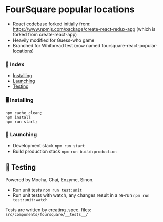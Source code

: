 # FourSquare popular locations
* React codebase forked initially from: https://www.npmjs.com/package/create-react-redux-app (which is forked from create-react-app)
* Heavily modified for Guess-who game
* Branched for Whitbread test (now named foursquare-react-popular-locations)

### 📕 Index
* [Installing](#installing)
* [Launching](#launching)
* [Testing](#testing)

 ### 🖥 <a name="installing">  Installing</a>
 ```
 npm cache clean;
 npm install
 npm run start;
 ```

 ### 🚀 <a name="launching">Launching</a>
* Development stack ```npm run start```
* Build production stack ```npm run build:production```

## 💪 <a name="testing">Testing</a>
Powered by Mocha, Chai, Enzyme, Sinon.

* Run unit tests ```npm run test:unit```
* Run unit tests with watch, any changes result in a re-run ```npm run test:unit:watch```

Tests are written by creating .spec. files: `src/components/foursquare/__tests__/`

